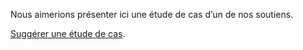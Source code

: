 Nous aimerions présenter ici une étude de cas d’un de nos soutiens.

[Suggérer une étude de cas](mailto:paris.call@diplomatie.gouv.fr?subject=Etude%20de%20cas).
